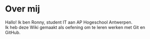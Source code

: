 # Over mij

Hallo! Ik ben Ronny, student IT aan AP Hogeschool Antwerpen.  
Ik heb deze Wiki gemaakt als oefening om te leren werken met Git en GitHub.
